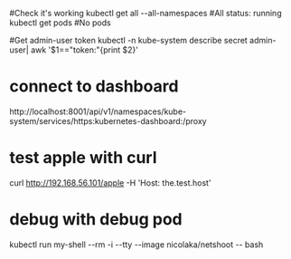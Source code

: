 #Check it's working
kubectl get all --all-namespaces #All status: running
kubectl get pods #No pods

#Get admin-user token
kubectl -n kube-system describe secret admin-user| awk '$1=="token:"{print $2}'

# connect to dashboard
http://localhost:8001/api/v1/namespaces/kube-system/services/https:kubernetes-dashboard:/proxy

# test apple with curl
curl http://192.168.56.101/apple -H 'Host: the.test.host'

# debug with debug pod
kubectl run my-shell --rm -i --tty --image nicolaka/netshoot -- bash
